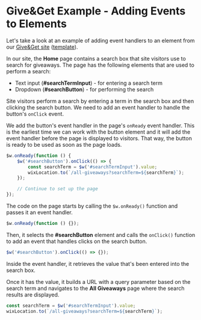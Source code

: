 # Give&Get Example - Adding Events to Elements

Let's take a look at an example of adding event handlers to an element from our [Give&Get site](https://www.wix.com/velo-dev/giveandget) ([template](https://editor.wix.com/html/editor/web/renderer/new?siteId=bc57d791-a42d-4f8c-b74e-bd51b6dd0095&metaSiteId=398bcfa9-b93e-435a-95ea-9a0c15d56d36&autoDevMode=true)).

In our site, the **Home** page contains a search box that site visitors use to search for giveaways. The page has the following elements that are used to perform a search:

-   Text input (**#searchTermInput**) - for entering a search term
-   Dropdown (**#searchButton**) - for performing the search

Site visitors perform a search by entering a term in the search box and then clicking the search button. We need to add an event handler to handle the button's `onClick` event.

We add the button's event handler in the page's `onReady` event handler. This is the earliest time we can work with the button element and it will add the event handler before the page is displayed to visitors. That way, the button is ready to be used as soon as the page loads.

```javascript
$w.onReady(function () {
    $w('#searchButton').onClick(() => {
        const searchTerm = $w('#searchTermInput').value;
        wixLocation.to(`/all-giveaways?searchTerm=${searchTerm}`);
    });

    // Continue to set up the page   
});

```

The code on the page starts by calling the `$w.onReady()` function and passes it an event handler.

```javascript
$w.onReady(function () {});
```

Then, it selects the **#searchButton** element and calls the `onClick()` function to add an event that handles clicks on the search button.

```javascript
$w('#searchButton').onClick(() => {});
```

Inside the event handler, it retrieves the value that's been entered into the search box. 

Once it has the value, it builds a URL with a query parameter based on the search term and navigates to the **All Giveaways** page where the search results are displayed.

```javascript
const searchTerm = $w('#searchTermInput').value;
wixLocation.to(`/all-giveaways?searchTerm=${searchTerm}`);
```